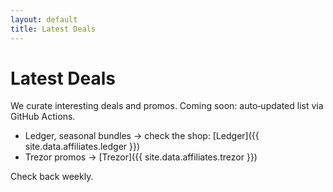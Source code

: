```yaml
---
layout: default
title: Latest Deals
---
```


# Latest Deals

We curate interesting deals and promos. Coming soon: auto‑updated list via GitHub Actions.

- Ledger, seasonal bundles → check the shop: [Ledger]({{ site.data.affiliates.ledger }})
- Trezor promos → [Trezor]({{ site.data.affiliates.trezor }})

Check back weekly.


